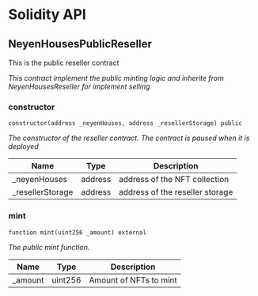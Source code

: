 # Solidity API

## NeyenHousesPublicReseller

This is the public reseller contract

_This contract implement the public minting logic and inherite from NeyenHousesReseller for implement selling_

### constructor

```solidity
constructor(address _neyenHouses, address _resellerStorage) public
```

_The constructor of the reseller contract. The contract is paused when it is deployed_

| Name | Type | Description |
| ---- | ---- | ----------- |
| _neyenHouses | address | address of the NFT collection |
| _resellerStorage | address | address of the reseller storage |

### mint

```solidity
function mint(uint256 _amount) external
```

_The public mint function._

| Name | Type | Description |
| ---- | ---- | ----------- |
| _amount | uint256 | Amount of NFTs to mint |
